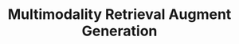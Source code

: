 ---
categories: [ai]
title: "Multimodality Retrieval Augment Generation"
external_link: "https://medium.com/@shivamarora1/multimodality-rag-mrag-extract-store-and-retrieve-visual-data-diagrams-images-from-document-dd47b1892dc8"
thumbnail: "/assets/images/posts/multi_modality.webp"
---